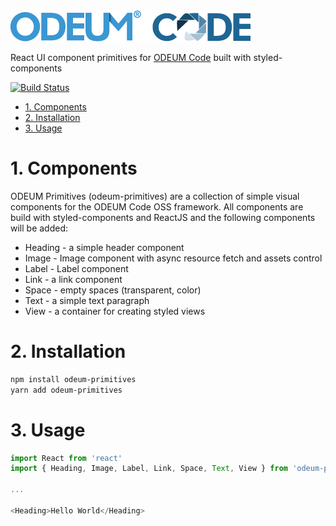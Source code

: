 <a href="https://github.com/odeum/odeum-primitives">
  <img alt="ODEUM Primitives" src="./logotype.png" />
</a>

React UI component primitives for [ODEUM Code](https://github.com/odeum/odeum-code) built with styled-components

[![Build Status](https://travis-ci.org/odeum/odeum-primitives.svg?branch=master)](https://travis-ci.org/odeum/odeum-primitives)

<!-- TOC -->

- [1. Components](#1-components)
- [2. Installation](#2-installation)
- [3. Usage](#3-usage)

<!-- /TOC -->

# 1. Components
ODEUM Primitives (odeum-primitives) are a collection of simple visual components for the ODEUM Code OSS framework. All components are build with styled-components and ReactJS and the following components will be added:

- Heading - a simple header component
- Image - Image component with async resource fetch and assets control
- Label - Label component
- Link - a link component
- Space - empty spaces (transparent, color)
- Text - a simple text paragraph
- View - a container for creating styled views


# 2. Installation
```sh
npm install odeum-primitives
yarn add odeum-primitives
```

# 3. Usage

```js
import React from 'react'
import { Heading, Image, Label, Link, Space, Text, View } from 'odeum-primitives'

...

<Heading>Hello World</Heading>

```


